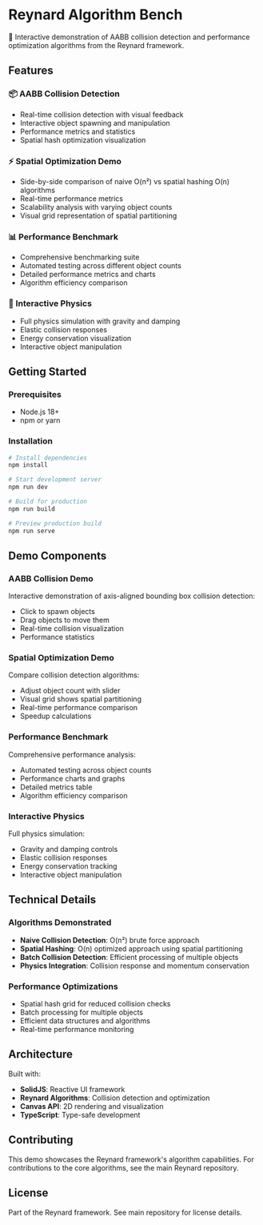 # Reynard Algorithm Bench

🦦 Interactive demonstration of AABB collision detection and performance optimization algorithms from the Reynard framework.

## Features

### 📦 AABB Collision Detection
- Real-time collision detection with visual feedback
- Interactive object spawning and manipulation
- Performance metrics and statistics
- Spatial hash optimization visualization

### ⚡ Spatial Optimization Demo
- Side-by-side comparison of naive O(n²) vs spatial hashing O(n) algorithms
- Real-time performance metrics
- Scalability analysis with varying object counts
- Visual grid representation of spatial partitioning

### 📊 Performance Benchmark
- Comprehensive benchmarking suite
- Automated testing across different object counts
- Detailed performance metrics and charts
- Algorithm efficiency comparison

### 🎯 Interactive Physics
- Full physics simulation with gravity and damping
- Elastic collision responses
- Energy conservation visualization
- Interactive object manipulation

## Getting Started

### Prerequisites
- Node.js 18+ 
- npm or yarn

### Installation

```bash
# Install dependencies
npm install

# Start development server
npm run dev

# Build for production
npm run build

# Preview production build
npm run serve
```

## Demo Components

### AABB Collision Demo
Interactive demonstration of axis-aligned bounding box collision detection:
- Click to spawn objects
- Drag objects to move them
- Real-time collision visualization
- Performance statistics

### Spatial Optimization Demo
Compare collision detection algorithms:
- Adjust object count with slider
- Visual grid shows spatial partitioning
- Real-time performance comparison
- Speedup calculations

### Performance Benchmark
Comprehensive performance analysis:
- Automated testing across object counts
- Performance charts and graphs
- Detailed metrics table
- Algorithm efficiency comparison

### Interactive Physics
Full physics simulation:
- Gravity and damping controls
- Elastic collision responses
- Energy conservation tracking
- Interactive object manipulation

## Technical Details

### Algorithms Demonstrated
- **Naive Collision Detection**: O(n²) brute force approach
- **Spatial Hashing**: O(n) optimized approach using spatial partitioning
- **Batch Collision Detection**: Efficient processing of multiple objects
- **Physics Integration**: Collision response and momentum conservation

### Performance Optimizations
- Spatial hash grid for reduced collision checks
- Batch processing for multiple objects
- Efficient data structures and algorithms
- Real-time performance monitoring

## Architecture

Built with:
- **SolidJS**: Reactive UI framework
- **Reynard Algorithms**: Collision detection and optimization
- **Canvas API**: 2D rendering and visualization
- **TypeScript**: Type-safe development

## Contributing

This demo showcases the Reynard framework's algorithm capabilities. For contributions to the core algorithms, see the main Reynard repository.

## License

Part of the Reynard framework. See main repository for license details.